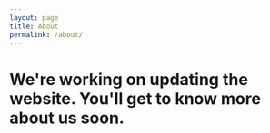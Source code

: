 ```yaml
---
layout: page
title: About
permalink: /about/
---
```


# We're working on updating the website. You'll get to know more about us soon.
